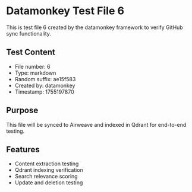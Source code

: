 # Datamonkey Test File 6

This is test file 6 created by the datamonkey framework to verify GitHub sync functionality.

## Test Content
- File number: 6
- Type: markdown
- Random suffix: ae15f583
- Created by: datamonkey
- Timestamp: 1755197870

## Purpose
This file will be synced to Airweave and indexed in Qdrant for end-to-end testing.

## Features
- Content extraction testing
- Qdrant indexing verification
- Search relevance scoring
- Update and deletion testing
